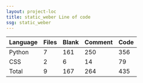 ```yaml
---
layout: project-loc
title: static_weber Line of code
ssg: static_weber
---
```

<div class="table-responsive">
<table class="table">
<thead><tr>
<th>Language</th>
<th>Files</th>
<th>Blank</th>
<th>Comment</th>
<th>Code</th>
</tr></thead><tbody>
<tr><td>Python</td><td> 7</td><td> 161</td><td> 250</td><td> 356</td></tr>
<tr><td>CSS</td><td> 2</td><td> 6</td><td> 14</td><td> 79</td></tr>
<tr><td>Total</td><td>9</td><td>167</td><td>264</td><td>435</td></tr>
</tbody></table></div>
